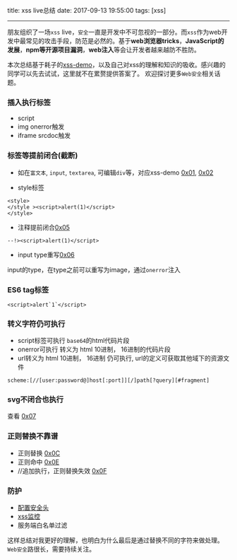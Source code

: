 title: xss live总结
date: 2017-09-13 19:55:00
tags: [xss]

---

朋友组织了一场`xss` live，`安全`一直是开发中不可忽视的一部分。而`xss`作为web开发中最常见的攻击手段，防范是必然的。基于**web浏览器tricks**，**JavaScript的发展**，**npm等开源项目漏洞**，**web注入**等会让开发者越来越防不胜防。

本次总结基于耗子的[xss-demo](https://github.com/haozime/xss-demo)，以及自己对xss的理解和知识的吸收。感兴趣的同学可以先去试试，这里就不在累赘提供答案了。 欢迎探讨更多`Web安全`相关话题。

<!--more-->

### 插入执行标签

* script
* img onerror触发
* iframe srcdoc触发

### 标签等提前闭合(截断)

* 如在`富文本`, `input`, `textarea`, 可编辑`div`等，对应xss-demo [0x01](https://xss.haozi.me/#/0x01), [0x02](https://xss.haozi.me/#/0x02)

* style标签

```
<style>
</style ><script>alert(1)</script>
</style>
```

* 注释提前闭合[0x05](https://xss.haozi.me/#/0x05)
```
--!><script>alert(1)</script>
```
* input type重写[0x06](https://xss.haozi.me/#/0x06)

input的type，在type之前可以重写为image，通过`onerror`注入

### ES6 tag标签

```
<script>alert`1`</script>
```

### 转义字符仍可执行

* script标签可执行 `base64`的html代码片段
* onerror可执行 转义为 html 10进制， 16进制的代码片段
* url转义为 html 10进制， 16进制 仍可执行, url的定义可获取其他域下的资源文件

```
scheme:[//[user:password@]host[:port]][/]path[?query][#fragment]
```
### svg不闭合也执行

查看 [0x07](https://xss.haozi.me/#/0x07)

### 正则替换不靠谱

* 正则替换 [0x0C](https://xss.haozi.me/#/0x0C)
* 正则命中 [0x0E](https://xss.haozi.me/#/0x0E)
* //追加执行，正则替换失效 [0x0F](https://xss.haozi.me/#/0x0F)

### 防护

* [配置安全头](https://imququ.com/post/web-security-and-response-header.html)
* [xss监控](http://fex.baidu.com/blog/2014/06/xss-frontend-firewall-1/)
* 服务端白名单过滤

这样总结对我更好的理解，也明白为什么最后是通过替换不同的字符来做处理。 `Web安全`路很长，需要持续关注。

